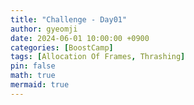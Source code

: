 ```yaml
---
title: "Challenge - Day01"
author: gyeomji
date: 2024-06-01 10:00:00 +0900
categories: [BoostCamp]
tags: [Allocation Of Frames, Thrashing]
pin: false
math: true
mermaid: true
---
```


<br/> 




<br/>
<br/>

[^footnote]: The footnote source
[^fn-nth-2]: The 2nd footnote source
